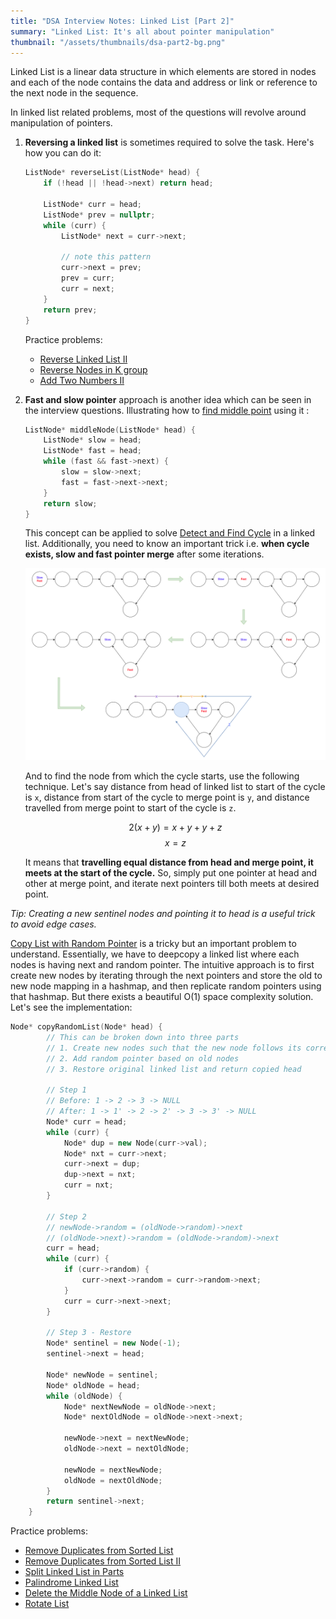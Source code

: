```yaml
---
title: "DSA Interview Notes: Linked List [Part 2]"
summary: "Linked List: It's all about pointer manipulation"
thumbnail: "/assets/thumbnails/dsa-part2-bg.png"
---
```


<!-- date: 2024-02-19T21:53:23+05:30
tags: ["dsa", "interviews"] -->

Linked List is a linear data structure in which elements are stored in nodes and each of the node contains the data and address or link or reference to the next node in the sequence.

In linked list related problems, most of the questions will revolve around manipulation of pointers.

1. **Reversing a linked list** is sometimes required to solve the task. Here's how you can do it:
    ```cpp
    ListNode* reverseList(ListNode* head) {
        if (!head || !head->next) return head;

        ListNode* curr = head;
        ListNode* prev = nullptr;
        while (curr) {
            ListNode* next = curr->next;

            // note this pattern
            curr->next = prev;
            prev = curr;
            curr = next;
        }
        return prev;
    }
    ```

    Practice problems:
    - [Reverse Linked List II](https://leetcode.com/problems/reverse-linked-list-ii)
    - [Reverse Nodes in K group](https://leetcode.com/problems/reverse-nodes-in-k-group/)
    - [Add Two Numbers II](https://leetcode.com/problems/add-two-numbers-ii)

2. **Fast and slow pointer** approach is another idea which can be seen in the interview questions. Illustrating how to [find middle point](https://leetcode.com/problems/middle-of-the-linked-list) using it  :
    ```cpp
    ListNode* middleNode(ListNode* head) {
        ListNode* slow = head;
        ListNode* fast = head;
        while (fast && fast->next) {
            slow = slow->next;
            fast = fast->next->next;
        }
        return slow;
    }
    ```

    This concept can be applied to solve [Detect and Find Cycle](https://leetcode.com/problems/linked-list-cycle-ii) in a linked list. Additionally, you need to know an important trick i.e. **when cycle exists, slow and fast pointer merge** after some iterations.
    
    <img src="./linked list cycle detection.png" alt="Linked list cycle detection process">

    And to find the node from which the cycle starts, use the following technique. Let's say distance from head of linked list to start of the cycle is `x`, distance from start of the cycle to merge point is `y`, and distance travelled from merge point to start of the cycle is `z`.
    
    $$ 2 (x+y) = x+y+y+z $$
    $$ x = z $$

    It means that **travelling equal distance from head and merge point, it meets at the start of the cycle.** So, simply put one pointer at head and other at merge point, and iterate next pointers till both meets at desired point.

*Tip: Creating a new sentinel nodes and pointing it to head is a useful trick to avoid edge cases.*

[Copy List with Random Pointer](https://leetcode.com/problems/copy-list-with-random-pointer) is a tricky but an important problem to understand. Essentially, we have to deepcopy a linked list where each nodes is having next and random pointer. The intuitive approach is to first create new nodes by iterating through the next pointers and store the old to new node mapping in a hashmap, and then replicate random pointers using that hashmap. But there exists a beautiful O(1) space complexity solution. Let's see the implementation:
```cpp
Node* copyRandomList(Node* head) {
        // This can be broken down into three parts
        // 1. Create new nodes such that the new node follows its corresponding old node
        // 2. Add random pointer based on old nodes
        // 3. Restore original linked list and return copied head

        // Step 1
        // Before: 1 -> 2 -> 3 -> NULL
        // After: 1 -> 1' -> 2 -> 2' -> 3 -> 3' -> NULL
        Node* curr = head;
        while (curr) {
            Node* dup = new Node(curr->val);
            Node* nxt = curr->next;
            curr->next = dup;
            dup->next = nxt;
            curr = nxt;
        }

        // Step 2
        // newNode->random = (oldNode->random)->next
        // (oldNode->next)->random = (oldNode->random)->next
        curr = head;
        while (curr) {
            if (curr->random) {
                curr->next->random = curr->random->next;
            }
            curr = curr->next->next;
        }

        // Step 3 - Restore
        Node* sentinel = new Node(-1);
        sentinel->next = head;

        Node* newNode = sentinel;
        Node* oldNode = head;
        while (oldNode) {
            Node* nextNewNode = oldNode->next;
            Node* nextOldNode = oldNode->next->next;
            
            newNode->next = nextNewNode;
            oldNode->next = nextOldNode;

            newNode = nextNewNode;
            oldNode = nextOldNode;
        }
        return sentinel->next;
    }
```

Practice problems:
- [Remove Duplicates from Sorted List](https://leetcode.com/problems/remove-duplicates-from-sorted-list)
- [Remove Duplicates from Sorted List II](https://leetcode.com/problems/remove-duplicates-from-sorted-list-ii)
- [Split Linked List in Parts](https://leetcode.com/problems/split-linked-list-in-parts)
- [Palindrome Linked List](https://leetcode.com/problems/palindrome-linked-list)
- [Delete the Middle Node of a Linked List](https://leetcode.com/problems/delete-the-middle-node-of-a-linked-list)
- [Rotate List](https://leetcode.com/problems/rotate-list)
